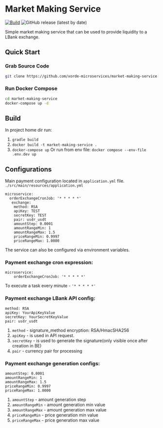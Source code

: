 # Market Making Service

[![Build](https://github.com/xorde-microservices/market-making-service/actions/workflows/gradle.yml/badge.svg)](https://github.com/xorde-microservices/market-making-service/actions/workflows/gradle.yml)
![GitHub release (latest by date)](https://img.shields.io/github/v/release/xorde-microservices/market-making-service)

Simple market making service that can be used to provide liquidity to a LBank exchange.

## Quick Start

### Grab Source Code

```bash
git clone https://github.com/xorde-microservices/market-making-service.git
```

### Run Docker Compose

```bash
cd market-making-service
docker-compose up -d
```

##  Build

In project home dir run:
1. `gradle build`
2. `docker build -t market-making-service .`
3. `docker-compose up` Or run from env file: `docker compose --env-file .env.dev up`

## Configurations
Main payment configuration located in `application.yml` file. 
`./src/main/resources/application.yml`

```
microservice:
  orderExchangeCronJob: '* * * * *'
   exchange:
    method: RSA
    apiKey: TEST
    secretKey: TEST
    pair: usdr_usdt
    amountStep: 0.0001
    amountRangeMin: 1
    amountRangeMax: 1.5
    priceRangeMin: 0.9997
    priceRangeMax: 1.0000
```

The service can also be configured via environment variables.

### Payment exchange cron expression:

```
microservice:
    orderExchangeCronJob: '* * * * *'
```
To execute a task every minute - `'* * * * *'` 

### Payment exchange LBank API config:
```
method: RSA
apiKey: YourApiKeyValue
secretKey: YourSecretKeyValue
pair: usdr_usdt
```

1. `method` - signature_method encryption: RSA/HmacSHA256
2. `apiKey` - is used in API request.
3. `secretKey` - is used to generate the signature(only visible once after creation in BE)
4. `pair` - currency pair for processing 

### Payment exchange generation configs:
```
amountStep: 0.0001
amountRangeMin: 1
amountRangeMax: 1.5
priceRangeMin: 0.9997
priceRangeMax: 1.0000
```
1. `amountStep` - amount generation step
2. `amountRangeMin` - amount generation min value
3. `amountRangeMax` - amount generation max value
4. `priceRangeMin` - price generation min value
5. `priceRangeMax` - price generation max value